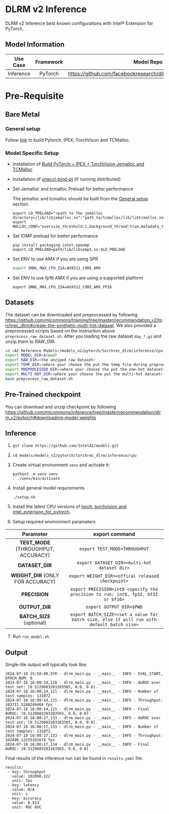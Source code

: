 # DLRM v2 Inference

DLRM v2 Inference best known configurations with Intel® Extension for PyTorch.

## Model Information

| **Use Case** | **Framework** | **Model Repo** | **Branch/Commit/Tag** | **Optional Patch** |
|:---:| :---: |:--------------:|:---------------------:|:------------------:|
|  Inference   |    PyTorch    |       https://github.com/facebookresearch/dlrm/tree/main/torchrec_dlrm       |           -           |         -          |

# Pre-Requisite
## Bare Metal
### General setup

Follow [link](https://github.com/IntelAI/models/blob/master/docs/general/pytorch/BareMetalSetup.md) to build Pytorch, IPEX, TorchVison and TCMalloc.

### Model Specific Setup

* Installation of [Build PyTorch + IPEX + TorchVision Jemalloc and TCMalloc](https://github.com/IntelAI/models/blob/master/docs/general/pytorch/BareMetalSetup.md)
* Installation of [oneccl-bind-pt](https://pytorch-extension.intel.com/release-whl/stable/cpu/us/oneccl-bind-pt/) (if running distributed)
* Set Jemalloc and tcmalloc Preload for better performance

  The jemalloc and tcmalloc should be built from the [General setup](#general-setup) section.
  ```
  export LD_PRELOAD="<path to the jemalloc directory>/lib/libjemalloc.so":"path_to/tcmalloc/lib/libtcmalloc.so":$LD_PRELOAD
  export MALLOC_CONF="oversize_threshold:1,background_thread:true,metadata_thp:auto,dirty_decay_ms:9000000000,muzzy_decay_ms:9000000000"
  ```
* Set IOMP preload for better performance
  ```
  pip install packaging intel-openmp
  export LD_PRELOAD=path/lib/libiomp5.so:$LD_PRELOAD
  ```

* Set ENV to use AMX if you are using SPR
  ```bash
  export DNNL_MAX_CPU_ISA=AVX512_CORE_AMX
  ```
* Set ENV to use fp16 AMX if you are using a supported platform
  ```
  export DNNL_MAX_CPU_ISA=AVX512_CORE_AMX_FP16
  ```

## Datasets
The dataset can be downloaded and preprocessed by following https://github.com/mlcommons/training/tree/master/recommendation_v2/torchrec_dlrm#create-the-synthetic-multi-hot-dataset.
We also provided a preprocessed scripts based on the instruction above. `preprocess_raw_dataset.sh`.
After you loading the raw dataset `day_*.gz` and unzip them to RAW_DIR.
```bash
cd <AI Reference Models>/models_v2/pytorch/torchrec_dlrm/inference/cpu
export MODEL_DIR=$(pwd)
export RAW_DIR=<the unziped raw dataset>
export TEMP_DIR=<where your choose the put the temp file during preprocess>
export PREPROCESSED_DIR=<where your choose the put the one-hot dataset>
export MULTI_HOT_DIR=<where your choose the put the multi-hot dataset>
bash preprocess_raw_dataset.sh
```

## Pre-Trained checkpoint
You can download and unzip checkpoint by following
https://github.com/mlcommons/inference/tree/master/recommendation/dlrm_v2/pytorch#downloading-model-weights

## Inference
1. `git clone https://github.com/IntelAI/models.git`
2. `cd models/models_v2/pytorch/torchrec_dlrm/inference/cpu`
3. Create virtual environment `venv` and activate it:
    ```
    python3 -m venv venv
    . ./venv/bin/activate
    ```
4. Install general model requirements
    ```
    ./setup.sh
    ```
5. Install the latest CPU versions of [torch, torchvision and intel_extension_for_pytorch](https://intel.github.io/intel-extension-for-pytorch/index.html#installation).

6. Setup required environment paramaters

| **Parameter**                |                                  **export command**                                  |
|:---------------------------:|:------------------------------------------------------------------------------------:|
| **TEST_MODE** (THROUGHPUT, ACCURACY)              | `export TEST_MODE=THROUGHPUT`                  |
| **DATASET_DIR**             |                               `export DATASET_DIR=<multi-hot dataset dir>`                                  |
| **WEIGHT_DIR** (ONLY FOR ACCURACY)     |                 `export WEIGHT_DIR=<offical released checkpoint>`        |
| **PRECISION**    |                               `export PRECISION=int8 <specify the precision to run: int8, fp32, bf32 or bf16>`                             |
| **OUTPUT_DIR**    |                               `export OUTPUT_DIR=$PWD`                               |
| **BATCH_SIZE** (optional) |                               `export BATCH_SIZE=<set a value for batch size, else it will run with default batch size>`                                |

7. Run `run_model.sh`
## Output

Single-tile output will typically look like:

```
2024-07-18 15:58:00,970 - dlrm_main.py - __main__ - INFO - EVAL_START, EPOCH_NUM: 0
2024-07-18 16:00:14,120 - dlrm_main.py - __main__ - INFO - AUROC over test set: [0.5129603203103565, 0.0, 0.0].
2024-07-18 16:00:14,121 - dlrm_main.py - __main__ - INFO - Number of test samples: 131072
2024-07-18 16:00:14,121 - dlrm_main.py - __main__ - INFO - Throughput: 103711.5248249468 fps
2024-07-18 16:00:14,121 - dlrm_main.py - __main__ - INFO - Final AUROC: [0.5129603203103565, 0.0, 0.0] 
2024-07-18 16:00:17,133 - dlrm_main.py - __main__ - INFO - AUROC over test set: [0.5129603203103565, 0.0, 0.0].
2024-07-18 16:00:17,133 - dlrm_main.py - __main__ - INFO - Number of test samples: 131072
2024-07-18 16:00:17,133 - dlrm_main.py - __main__ - INFO - Throughput: 102890.12235101678 fps
2024-07-18 16:00:17,134 - dlrm_main.py - __main__ - INFO - Final AUROC: [0.5129603203103565, 0.0, 0.0] 
```


Final results of the inference run can be found in `results.yaml` file.
```
results:
 - key: throughput
   value: 102890.122
   unit: fps
 - key: latency
   value: N/A
   unit: s
 - key: accuracy
   value: 0.513
   unit: ROC AUC
```

